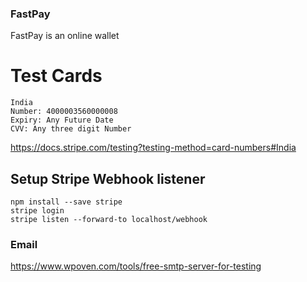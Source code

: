 ### FastPay

FastPay is an online wallet

# Test Cards

```
India
Number: 4000003560000008
Expiry: Any Future Date
CVV: Any three digit Number
```
https://docs.stripe.com/testing?testing-method=card-numbers#India



## Setup Stripe Webhook listener
```
npm install --save stripe
stripe login
stripe listen --forward-to localhost/webhook
```

### Email

https://www.wpoven.com/tools/free-smtp-server-for-testing